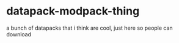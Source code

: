 # datapack-modpack-thing
a bunch of datapacks that i think are cool, just here so people can download
